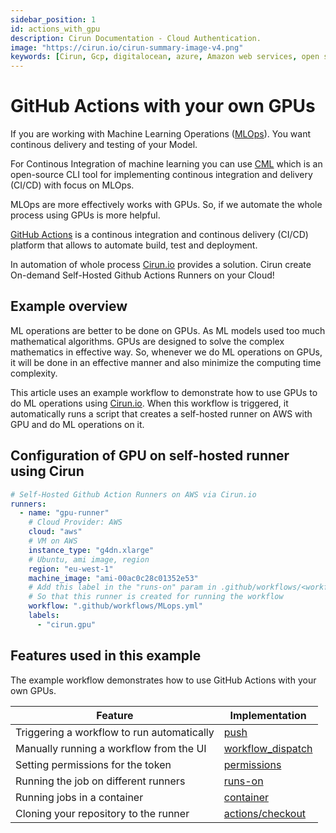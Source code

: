 ```yaml
---
sidebar_position: 1
id: actions_with_gpu
description: Cirun Documentation - Cloud Authentication.
image: "https://cirun.io/cirun-summary-image-v4.png"
keywords: [Cirun, Gcp, digitalocean, azure, Amazon web services, open stack, Authentication, Oracle]
---
```

# GitHub Actions with your own GPUs

If you are working with Machine Learning Operations ([MLOps](https://ml-ops.org/)). You want continous delivery and testing of your Model.

For Continous Integration of machine learning you can use [CML](https://github.com/iterative/cml#getting-started) which is an open-source CLI tool for implementing continous integration and delivery (CI/CD) with focus on MLOps.

MLOps are more effectively works with GPUs. So, if we automate the whole process using GPUs is more helpful.

[GitHub Actions](https://docs.github.com/en/actions) is a continous integration and continous delivery (CI/CD) platform that allows to automate build, test and deployment.

In automation of whole process [Cirun.io](https://cirun.io/) provides a solution. Cirun create On-demand Self-Hosted Github Actions Runners on your Cloud! 

## Example overview

ML operations are better to be done on GPUs. As ML models used too much mathematical algorithms. GPUs are designed to solve the complex mathematics in effective way. So, whenever we do ML operations on GPUs, it will be done in an effective manner and also minimize the computing time complexity.

This article uses an example workflow to demonstrate how to use GPUs to do ML operations using [Cirun.io](https://cirun.io/). When this workflow is triggered, it automatically runs a script that creates a self-hosted runner on AWS with GPU and do ML operations on it.

## Configuration of GPU on self-hosted runner using Cirun

```yml
# Self-Hosted Github Action Runners on AWS via Cirun.io
runners:
  - name: "gpu-runner"
    # Cloud Provider: AWS
    cloud: "aws"
    # VM on AWS
    instance_type: "g4dn.xlarge"
    # Ubuntu, ami image, region
    region: "eu-west-1"
    machine_image: "ami-00ac0c28c01352e53"
    # Add this label in the "runs-on" param in .github/workflows/<workflow-name>.yml
    # So that this runner is created for running the workflow
    workflow: ".github/workflows/MLops.yml"
    labels:
      - "cirun.gpu"
```

## Features used in this example

The example workflow demonstrates how to use GitHub Actions with your own GPUs.

| Feature     | Implementation |
| ----------- | ----------- |
| Triggering a workflow to run automatically | [push](https://docs.github.com/en/actions/using-workflows/events-that-trigger-workflows#push)       |
| Manually running a workflow from the UI  | [workflow_dispatch](https://docs.github.com/en/actions/using-workflows/events-that-trigger-workflows#workflow_dispatch)        |
| Setting permissions for the token | [permissions](https://docs.github.com/en/actions/using-jobs/assigning-permissions-to-jobs) |
|  Running the job on different runners | [runs-on](https://docs.github.com/en/actions/using-jobs/choosing-the-runner-for-a-job) |
| Running jobs in a container | [container](https://docs.github.com/en/actions/using-jobs/running-jobs-in-a-container)|
| Cloning your repository to the runner| [actions/checkout](https://github.com/actions/checkout) |


